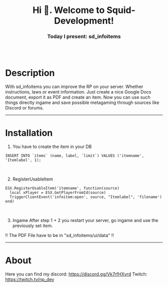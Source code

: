 <h1 align="center">Hi 👋. Welcome to Squid-Development!</h1>
<h3 align="center">Today I present: sd_infoitems</h3>

<br>
<br>

# Description
With sd_infoitems you can improve the RP on your server. Whether instructions, laws or event information. Just create a nice Google Docs document, export it as PDF and create an item. Now you can use such things directly ingame and save possible metagaming through sources like Discord or forums.

---

# Installation
1. You have to create the item in your DB

```
INSERT INTO `items` (name, label, `limit`) VALUES ('itemname', 'Itemlabel', 1);
```

<br>

2. RegisterUsableItem

```
ESX.RegisterUsableItem('itemname', function(source)
  local xPlayer = ESX.GetPlayerFromId(source)
  TriggerClientEvent('infoitem:open', source, "Itemlabel", 'filename')
end)
```

<br>

3. Ingame
After step 1 + 2 you restart your server, go ingame and use the previously set item.

‼️ The PDF File have to be in "sd_infoitems/ui/data" ‼️

---

# About
Here you can find my discord: https://discord.gg/Vk7rfHXyrd
Twitch: https://twitch.tv/np_dev